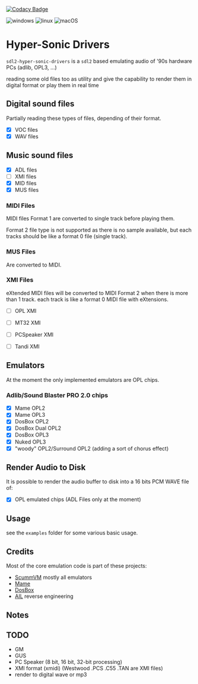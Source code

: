 [![Codacy Badge](https://app.codacy.com/project/badge/Grade/94519cf7a54248bf96e3de83cc3cc897)](https://www.codacy.com/gh/Raffaello/sdl2-hyper-sonic-drivers/dashboard?utm_source=github.com&amp;utm_medium=referral&amp;utm_content=Raffaello/sdl2-hyper-sonic-drivers&amp;utm_campaign=Badge_Grade)

![windows](https://github.com/raffaello/sdl2-hyper-sonic-drivers/actions/workflows/ci-windows.yml/badge.svg?branch=master)
![linux](https://github.com/raffaello/sdl2-hyper-sonic-drivers/actions/workflows/ci-linux.yml/badge.svg?branch=master)
![macOS](https://github.com/raffaello/sdl2-hyper-sonic-drivers/actions/workflows/ci-mac.yml/badge.svg?branch=master)

# Hyper-Sonic Drivers

`sdl2-hyper-sonic-drivers` is a `sdl2` based emulating audio of '90s hardware PCs (adlib, OPL3, ...)

reading some old files too as utility and give the capability to render them in digital format
or play them in real time

## Digital sound files

Partially reading these types of files, depending of their format.

- [x] VOC files
- [x] WAV files

## Music sound files

- [x] ADL files
- [ ] XMI files
- [x] MID files
- [x] MUS files

### MIDI Files

MIDI files Format 1 are converted to single track before playing them.

Format 2 file type is not supported as there is no sample available,
but each tracks should be like a format 0 file (single track).

### MUS Files

Are converted to MIDI.


### XMI Files

eXtended MIDI files will be converted to MIDI Format 2 when
there is more than 1 track.
each track is like a format 0 MIDI file with eXtensions.

- [ ] OPL XMI
- [ ] MT32 XMI
- [ ] PCSpeaker XMI
- [ ] Tandi XMI


## Emulators

At the moment the only implemented emulators are OPL chips.

### Adlib/Sound Blaster PRO 2.0 chips

- [x] Mame OPL2
- [x] Mame OPL3
- [x] DosBox OPL2
- [x] DosBox Dual OPL2
- [x] DosBox OPL3
- [x] Nuked OPL3
- [x] "woody" OPL2/Surround OPL2 (adding a sort of chorus effect)

## Render Audio to Disk

It is possible to render the audio buffer to disk into a 16 bits PCM WAVE file of:

- [x] OPL emulated chips (ADL Files only at the moment)

## Usage

see the `examples` folder for some various basic usage.

## Credits

Most of the core emulation code is part of these projects:

- [ScummVM](https://www.scummvm.org/) mostly all emulators
- [Mame](https://www.mamedev.org/) 
- [DosBox](https://www.dosbox.com/)
- [AIL](http://www.vgmpf.com/Wiki/index.php?title=Audio_Interface_Library) reverse engineering


## Notes

## TODO

- GM
- GUS
- PC Speaker (8 bit, 16 bit, 32-bit processing)
- XMI format (xmidi) (Westwood .PCS .C55 .TAN are XMI files)
- render to digital wave or mp3
